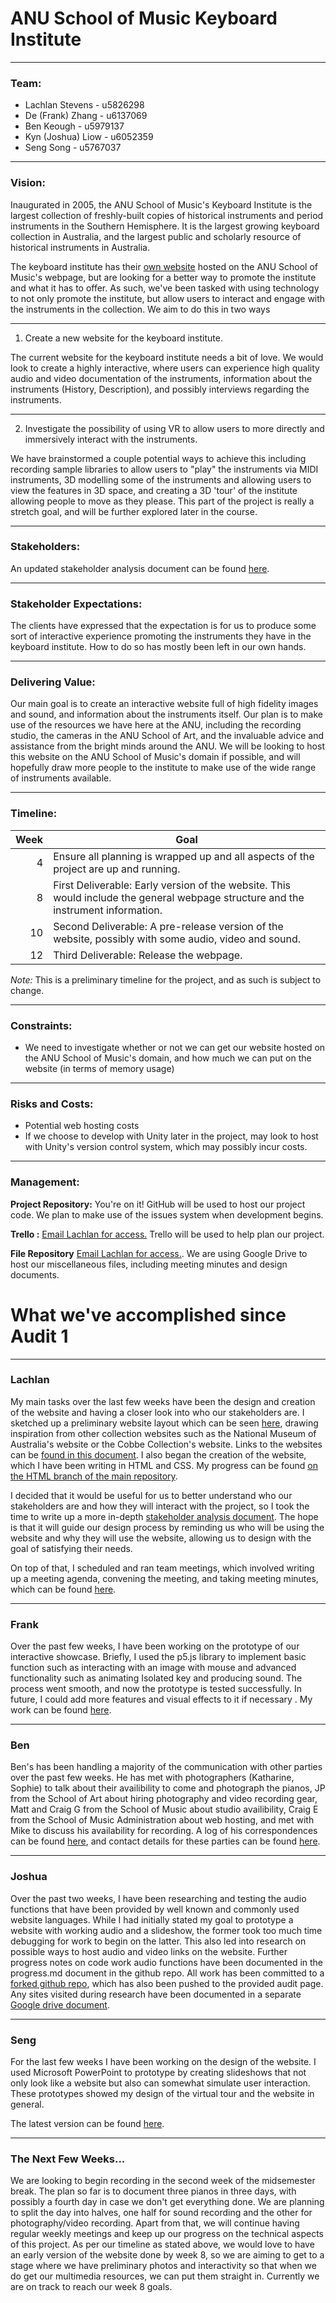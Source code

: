 ANU School of Music Keyboard Institute
=====

-----

### Team:
+ Lachlan Stevens - u5826298
+ De (Frank) Zhang - u6137069
+ Ben Keough - u5979137
+ Kyn (Joshua) Liow - u6052359
+ Seng Song - u5767037

-----

### Vision:
Inaugurated in 2005, the ANU School of Music's Keyboard Institute is the largest collection of freshly-built copies of historical instruments and period instruments in the Southern Hemisphere. It is the largest growing keyboard collection in Australia, and the largest public and scholarly resource of historical instruments in Australia.

The keyboard institute has their [own website](http://music.cass.anu.edu.au/services/instruments-equipment/keyboard-institute) hosted on the ANU School of Music's webpage, but are looking for a better way to promote the institute and what it has to offer. As such, we've been tasked with using technology to not only promote the institute, but allow users to interact and engage with the instruments in the collection. We aim to do this in two ways

-----

1. Create a new website for the keyboard institute.

The current website for the keyboard institute needs a bit of love. We would look to create a highly interactive, where users can experience high quality audio and video documentation of the instruments, information about the instruments (History, Description), and possibly interviews regarding the instruments.

-----

2. Investigate the possibility of using VR to allow users to more directly and immersively interact with the instruments.

We have brainstormed a couple potential ways to achieve this including recording sample libraries to allow users to "play" the instruments via MIDI instruments, 3D modelling some of the instruments and allowing users to view the features in 3D space, and creating a 3D 'tour' of the institute allowing people to move as they please. This part of the project is really a stretch goal, and will be further explored later in the course.

-----

### Stakeholders:
An updated stakeholder analysis document can be found [here](https://docs.google.com/document/d/14Ul3rSgEJSUHEyfhIMToEOukqs50d71MPK-DREw6D3w/edit?usp=sharing). 

----

### Stakeholder Expectations:
The clients have expressed that the expectation is for us to produce some sort of interactive experience promoting the instruments they have in the keyboard institute. How to do so has mostly been left in our own hands.

----

### Delivering Value:
Our main goal is to create an interactive website full of high fidelity images and sound, and information about the instruments itself. Our plan is to make use of the resources we have here at the ANU, including the recording studio, the cameras in the ANU School of Art, and the invaluable advice and assistance from the bright minds around the ANU. We will be looking to host this website on the ANU School of Music's domain if possible, and will hopefully draw more people to the institute to make use of the wide range of instruments available.

----

### Timeline:
|Week|Goal|
|---:|----|
|4|Ensure all planning is wrapped up and all aspects of the project are up and running.|
|8|First Deliverable: Early version of the website. This would include the general webpage structure and the instrument information.|
|10|Second Deliverable: A pre-release version of the website, possibly with some audio, video and sound.|
|12|Third Deliverable: Release the webpage.|

*Note:* This is a preliminary timeline for the project, and as such is subject to change.

----

### Constraints:
- We need to investigate whether or not we can get our website hosted on the ANU School of Music's domain, and how much we can put on the website (in terms of memory usage)

----

### Risks and Costs:
- Potential web hosting costs
- If we choose to develop with Unity later in the project, may look to host with Unity's version control system, which may possibly incur costs.

----

### Management:
**Project Repository:** You're on it! GitHub will be used to host our project code. We plan to make use of the issues system when development begins.

**Trello :** [Email Lachlan for access.](u5826298@anu.edu.au) Trello will be used to help plan our project.

**File Repository** [Email Lachlan for access.](u5826298@anu.edu.au). We are using Google Drive to host our miscellaneous  files, including meeting minutes and design documents.

What we've accomplished since Audit 1
====
----

### Lachlan
My main tasks over the last few weeks have been the design and creation of the website and having a closer look into who our stakeholders are. I sketched up a preliminary website layout which can be seen [here](https://drive.google.com/file/d/1aujMO9EwR0AfPPeKrYTFQHl4Qn4CXKtW/view?usp=sharing), drawing inspiration from other collection websites such as the National Museum of Australia's website or the Cobbe Collection's website. Links to the websites can be [found in this document](https://docs.google.com/document/d/1HSZcu49xulXLYukwxN2Cho2JdxEBDAAzwIgKhEQ1QPI/edit?usp=sharing). I also began the creation of the website, which I have been writing in HTML and CSS. My progress can be found [on the HTML branch of the main repository](https://github.com/LachyStevens/keyboard-institute/tree/HTML).

I decided that it would be useful for us to better understand who our stakeholders are and how they will interact with the project, so I took the time to write up a more in-depth [stakeholder analysis document](https://docs.google.com/document/d/14Ul3rSgEJSUHEyfhIMToEOukqs50d71MPK-DREw6D3w/edit?usp=sharing). The hope is that it will guide our design process by reminding us who will be using the website and why they will use the website, allowing us to design with the goal of satisfying their needs.

On top of that, I scheduled and ran team meetings, which involved writing up a meeting agenda, convening the meeting, and taking meeting minutes, which can be found [here](https://drive.google.com/drive/folders/1bCDOd2gmwWWTcR9eA4sqHAINEFRGkQLb?usp=sharing).

---

### Frank
Over the past few weeks, I have been working on the prototype of our interactive showcase. Briefly, I used the p5.js library to implement basic function such as interacting with an image with mouse and advanced functionality such as animating Isolated key and producing sound. The process went smooth, and now the prototype is tested successfully. In future, I could add more features and visual effects to it if necessary . My work can be found [here](https://github.com/TheOneFrank/keyboard-institute).

---

### Ben
Ben's has been handling a majority of the communication with other parties over the past few weeks. He has met with photographers (Katharine, Sophie) to talk about their availibility to come and photograph the pianos, JP from the School of Art about hiring photography and video recording gear, Matt and Craig G from the School of Music about studio availibility, Craig E from the School of Music Administration about web hosting, and met with Mike to discuss his availability for recording. A log of his correspondences can be found [here](https://docs.google.com/document/d/1blx8DlmqbK3TJE9J5ySXMaY4hD-XndhD8AncnoUOY20/edit?usp=sharing), and contact details for these parties can be found [here](https://docs.google.com/spreadsheets/d/1k8iA3GZwxqPG9Qqy8-KB6A4M8CoCCXzKTnyzBaALQ5Y/edit?usp=sharing).

---

### Joshua
Over the past two weeks, I have been researching and testing the audio functions that have been provided by well known and commonly used website languages. While I had initially stated my goal to prototype a website with working audio and a slideshow, the former took too much time debugging for work to begin on the latter. This also led into research on possible ways to host audio and video links on the website. Further progress notes on code work audio functions have been documented in the progress.md document in the github repo. All work has been committed to a [forked github repo](https://github.com/Joshua-Liow/keyboard-institute), which has also been pushed to the provided audit page. Any sites visited during research have been documented in a separate [Google drive document](https://drive.google.com/drive/folders/1vdxhKn5fEPqsoiDDeDTPdP3MXn4-Fm1b).

---

### Seng
For the last few weeks I have been working on the design of the website. I used Microsoft PowerPoint to prototype by creating slideshows that not only look like a website but also can somewhat simulate user interaction. These prototypes showed my design of the virtual tour and the website in general.

The latest version can be found [here](https://goo.gl/cdMZSw).

---

### The Next Few Weeks...
We are looking to begin recording in the second week of the midsemester break. The plan so far is to document three pianos in three days, with possibly a fourth day in case we don't get everything done. We are planning to split the day into halves, one half for sound recording and the other for photography/video recording. Apart from that, we will continue having regular weekly meetings and keep up our progress on the technical aspects of this project. As per our timeline as stated above, we would love to have an early version of the website done by week 8, so we are aiming to get to a stage where we have preliminary photos and interactivity so that when we do get our multimedia resources, we can put them straight in. Currently we are on track to reach our week 8 goals.
